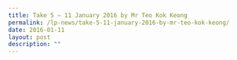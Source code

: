 ```yaml
---
title: Take 5 – 11 January 2016 by Mr Teo Kok Keong
permalink: /lp-news/take-5-11-january-2016-by-mr-teo-kok-keong/
date: 2016-01-11
layout: post
description: ""
---
```

